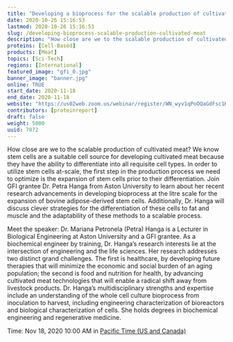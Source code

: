 ```yaml
---
title: "Developing a bioprocess for the scalable production of cultivated meat"
date: 2020-10-26 15:16:53
lastmod: 2020-10-26 15:16:53
slug: /developing-bioprocess-scalable-production-cultivated-meat
description: "How close are we to the scalable production of cultivated meat? We know stem cells are a suitable cell source for developing cultivated meat because they have the ability to differentiate into all requisite cell types. In order to utilize stem cells at-scale, the first step in the production process we need to optimize is the expansion of stem cells prior to their differentiation. Join GFI grantee Dr. Petra Hanga from Aston University to learn about her recent research advancements in developing bioprocess at the litre scale for the expansion of bovine adipose-derived stem cells."
proteins: [Cell-Based]
products: [Meat]
topics: [Sci-Tech]
regions: [International]
featured_image: "gfi_0.jpg"
banner_image: "banner.jpg"
online: TRUE
start_date: 2020-11-18
end_date: 2020-11-18
website: "https://us02web.zoom.us/webinar/register/WN_wyv1qPoOQaGdFsc1Kf_ACA"
contributors: [proteinreport]
draft: false
weight: 5000
uuid: 7872
---
```

<p>How close are we to the scalable production of cultivated meat? We know stem cells are a suitable cell source for developing cultivated meat because they have the ability to differentiate into all requisite cell types. In order to utilize stem cells at-scale, the first step in the production process we need to optimize is the expansion of stem cells prior to their differentiation. Join GFI grantee Dr. Petra Hanga from Aston University to learn about her recent research advancements in developing bioprocess at the litre scale for the expansion of bovine adipose-derived stem cells. Additionally, Dr. Hanga will discuss clever strategies for the differentiation of these cells to fat and muscle and the adaptability of these methods to a scalable process.</p>
<p>Meet the speaker: Dr. Mariana Petronela (Petra) Hanga is a Lecturer in Biological Engineering at Aston University and a GFI grantee. As a biochemical engineer by training, Dr. Hanga’s research interests lie at the intersection of engineering and the life sciences. Her research addresses two distinct grand challenges. The first is healthcare, by developing future therapies that will minimize the economic and social burden of an aging population; the second is food and nutrition for health, by advancing cultivated meat technologies that will enable a radical shift away from livestock products. Dr. Hanga’s multidisciplinary strengths and expertise include an understanding of the whole cell culture bioprocess from inoculation to harvest, including engineering characterization of bioreactors and biological characterization of cells. She holds degrees in biochemical engineering and regenerative medicine.</p>
<p>Time: Nov 18, 2020 10:00 AM in <a href=";">Pacific Time (US and Canada)</a></p>
